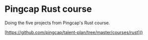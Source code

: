 # Pingcap Rust course

Doing the five projects from Pingcap's Rust course.

[https://github.com/pingcap/talent-plan/tree/master/courses/rust]()
